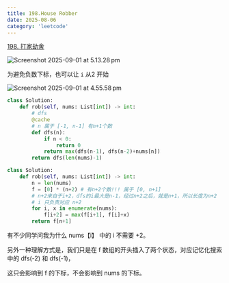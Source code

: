 ```yaml
---
title: 198.House Robber
date: 2025-08-06
category: 'leetcode'
---
```


[198. 打家劫舍](https://leetcode.cn/problems/house-robber/)

![Screenshot 2025-09-01 at 5.13.28 pm](assets/Screenshot%202025-09-01%20at%205.13.28%E2%80%AFpm.png)

为避免负数下标，也可以让 `i` 从2 开始

![Screenshot 2025-09-01 at 4.55.58 pm](assets/Screenshot%202025-09-01%20at%204.55.58%E2%80%AFpm.png)

```python
class Solution:
    def rob(self, nums: List[int]) -> int:
        # dfs
        @cache
        # n 属于 [-1, n-1] 有n+1个数
        def dfs(n):
            if n < 0:
                return 0
            return max(dfs(n-1), dfs(n-2)+nums[n])
        return dfs(len(nums)-1)
```

```python
class Solution:
    def rob(self, nums: List[int]) -> int:
        n = len(nums)
        f = [0] * (n+2) # 有n+2个数!!! 属于 [0, n+1]
        # n+2来自于i+2，dfs的i最大是n-1，经过n+2之后，就是n+1，所以长度为n+2
        # i 只负责对应 n+2
        for i, x in enumerate(nums):
            f[i+2] = max(f[i+1], f[i]+x)
        return f[n+1]
```

有不少同学问我为什么 nums【i】 中的 i 不需要 +2。

另外一种理解方式是，我们只是在 f 数组的开头插入了两个状态，对应记忆化搜索中的 dfs(-2) 和 dfs(-1)，

这只会影响到 f 的下标，不会影响到 nums 的下标。
